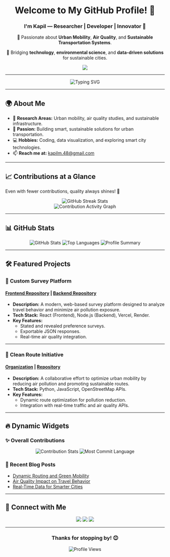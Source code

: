 <div align="center">
  <h1>Welcome to My GitHub Profile! 👋</h1>
  <h3>I'm <strong>Kapil</strong> — Researcher | Developer | Innovator 🌱</h3>
  <p>🔬 Passionate about <strong>Urban Mobility</strong>, <strong>Air Quality</strong>, and <strong>Sustainable Transportation Systems</strong>.</p>
  <p>🚀 Bridging <strong>technology</strong>, <strong>environmental science</strong>, and <strong>data-driven solutions</strong> for sustainable cities.</p>
  <a href="https://sites.google.com/view/kapil-lab/home"><img src="https://img.shields.io/badge/-Explore%20My%20Work-1E90FF?style=for-the-badge&logo=google&logoColor=white"></a>
</div>

---

<div align="center">
  <img src="https://readme-typing-svg.herokuapp.com?color=%2336BCF7&size=24&center=true&vCenter=true&width=500&lines=Researcher+in+Urban+Mobility+%F0%9F%9A%86;Passionate+about+Air+Quality+%F0%9F%8C%8D;Sustainable+Transportation+Systems+%F0%9F%9A%9A" alt="Typing SVG">
</div>

---

## 🌍 About Me

- 🔬 **Research Areas:** Urban mobility, air quality studies, and sustainable infrastructure.
- 🌱 **Passion:** Building smart, sustainable solutions for urban transportation.
- 💻 **Hobbies:** Coding, data visualization, and exploring smart city technologies.
- 📫 **Reach me at:** [kapilm.48@gmail.com](mailto:kapilm.48@gmail.com)

---

## 📈 Contributions at a Glance  
Even with fewer contributions, quality always shines! 🌟  
<div align="center">
  <img src="https://streak-stats.demolab.com/?user=kapil2020&theme=radical&hide_border=true" alt="GitHub Streak Stats" />
  <br>
  <img src="https://github-readme-activity-graph.vercel.app/graph?username=kapil2020&theme=react-dark&hide_border=true&area=true&line=ffffff&point=40c463&custom_title=Last+6+Months+Activity" alt="Contribution Activity Graph" />
</div>

---

## 📊 GitHub Stats  
<div align="center">
  <img src="https://github-readme-stats.vercel.app/api?username=kapil2020&hide=contribs,prs&show_icons=true&theme=radical" alt="GitHub Stats" />
  <img src="https://github-profile-summary-cards.vercel.app/api/cards/repos-per-language?username=kapil2020&theme=radical" alt="Top Languages" />
  <img src="https://github-profile-summary-cards.vercel.app/api/cards/profile-details?username=kapil2020&theme=radical" alt="Profile Summary" />
</div>

---

## 🛠️ Featured Projects  

### 🧪 **Custom Survey Platform**  
#### [Frontend Repository](https://github.com/kapil2020/survey-frontend) | [Backend Repository](https://github.com/kapil2020/survey-backend)  
- **Description:** A modern, web-based survey platform designed to analyze travel behavior and minimize air pollution exposure.  
- **Tech Stack:** React (Frontend), Node.js (Backend), Vercel, Render.  
- **Key Features:**  
  - Stated and revealed preference surveys.  
  - Exportable JSON responses.  
  - Real-time air quality integration.  

---

### 🚦 **Clean Route Initiative**  
#### [Organization](https://github.com/clean-route) | [Repository](https://github.com/sadityakumar9211/clean-route)  
- **Description:** A collaborative effort to optimize urban mobility by reducing air pollution and promoting sustainable routes.  
- **Tech Stack:** Python, JavaScript, OpenStreetMap APIs.  
- **Key Features:**  
  - Dynamic route optimization for pollution reduction.  
  - Integration with real-time traffic and air quality APIs.  

---

## 🔥 Dynamic Widgets  

### ✨ Overall Contributions  
<div align="center">
  <img src="https://github-profile-summary-cards.vercel.app/api/cards/stats?username=kapil2020&theme=radical" alt="Contribution Stats" />
  <img src="https://github-profile-summary-cards.vercel.app/api/cards/most-commit-language?username=kapil2020&theme=radical" alt="Most Commit Language" />
</div>

### 🌟 Recent Blog Posts  
<!-- BLOG-POST-LIST:START -->
- [Dynamic Routing and Green Mobility](https://yourblogsite.com/dynamic-routing)  
- [Air Quality Impact on Travel Behavior](https://yourblogsite.com/air-quality-travel)  
- [Real-Time Data for Smarter Cities](https://yourblogsite.com/smart-cities)  
<!-- BLOG-POST-LIST:END -->

---

## 🔗 Connect with Me  
<div align="center">
  <a href="https://www.linkedin.com/in/kapilmeena/"><img src="https://img.shields.io/badge/-LinkedIn-blue?style=flat-square&logo=linkedin"></a>
  <a href="https://sites.google.com/view/kapil-lab/home"><img src="https://img.shields.io/badge/-Website-green?style=flat-square&logo=google"></a>
  <a href="mailto:kapilm.48@gmail.com"><img src="https://img.shields.io/badge/-Email-red?style=flat-square&logo=gmail"></a>
</div>

---

<div align="center">
  <h3>Thanks for stopping by! 😊</h3>
  <img src="https://komarev.com/ghpvc/?username=kapil2020&style=flat-square&color=blue" alt="Profile Views" />
</div>
